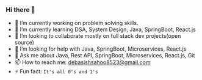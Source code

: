 ### Hi there 👋
<!--
**dev8523/dev8523** is a ✨ _special_ ✨ repository because its `README.md` (this file) appears on your GitHub profile.

Here are some ideas to get you started:
-->

- 🔭 I’m currently working on problem solving skills.
- 🌱 I’m currently learning DSA, System Design, Java, SpringBoot, React.js
- 👯 I’m looking to collaborate mostly on full stack dev projects(open source)
- 🤔 I’m looking for help with Java, SpringBoot, Microservices, React.js
- 💬 Ask me about Java, Rest API, SpringBoot, Microservices, React.js, Git
- 📫 How to reach me: debasishsahoo8523@gmail.com
- ⚡ Fun fact: `It's all 0's and 1's`
